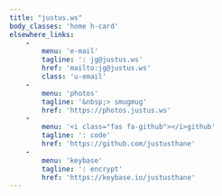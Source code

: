 ```yaml
---
title: "justus.ws"
body_classes: 'home h-card'
elsewhere_links:
    -
        menu: 'e-mail'
        tagline: ': jg@justus.ws'
        href: 'mailto:jg@justus.ws'
        class: 'u-email'
    - 
        menu: 'photos'
        tagline: '&nbsp;> smugmug'
        href: 'https://photos.justus.ws'
    - 
        menu: '<i class="fas fa-github"></i>github'
        tagline: ': code'
        href: 'https://github.com/justusthane'
    - 
        menu: 'keybase'
        tagline: ': encrypt'
        href: 'https://keybase.io/justusthane'
---
```

